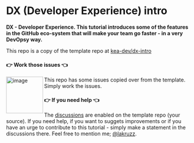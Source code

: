 # DX (Developer Experience) intro
**DX - Developer Experience. This tutorial introduces some of the features in the GitHub eco-system that will make your team go faster - in a very DevOpsy way.**

This repo is a copy of the template repo at [kea-dev/dx-intro](https://github.com/kea-dev/dx-intro)

#### 👉 Work those issues 👈

<img width="100" align="left" alt="image" src="https://user-images.githubusercontent.com/155492/219313640-1328aefb-7695-41d2-bbef-5c5ffe6ab079.png"> This repo has some issues copied over from the template. Simply work the issues.

#### 👉 If you need help 👈
The [discussions](https://github.com/kea-dev/dx-intro/discussions "Note that all links in GitHub issues, discussions and .md files opens default in the same tab as your current - so make it a habbit to hold down CTRL (Windows & Linux) or ⌘ (Mac) when you click a link") are enabled on the template repo (your source). If you need help, if you want to suggets improvements or if you have an urge to contribute to this tutorial - simply make a statement in the discussions there. Feel free to mention me; [@lakruzz](https://github.com/lakruzz).